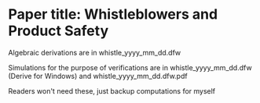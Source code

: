 # Paper title: Whistleblowers and Product Safety

Algebraic derivations are in whistle_yyyy_mm_dd.dfw

Simulations for the purpose of verifications are in whistle_yyyy_mm_dd.dfw (Derive for Windows) and whistle_yyyy_mm_dd.dfw.pdf

Readers won't need these, just backup computations for myself
